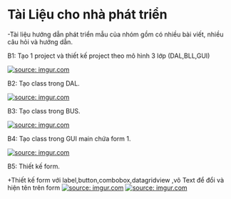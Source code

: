 <p><h1>Tài Liệu cho nhà phát triển</h1></p>
<p>-Tài liệu hướng dẫn phát triển mẫu của nhóm gồm có nhiều bài viết, nhiều câu hỏi và hướng dẫn.</p>
<p> B1: Tạo 1 project và thiết kế project theo mô hình 3 lớp (DAL,BLL,GUI) </P>
<a href="http://imgur.com/ASbhhY3"><img src="http://i.imgur.com/ASbhhY3.png" title="source: imgur.com" /></a>
<p>B2: Tạo class trong DAL.</p>
<a href="http://imgur.com/RlmlY3l"><img src="http://i.imgur.com/RlmlY3l.png" title="source: imgur.com" /></a>
<p>B3: Tạo class trong BUS.</p>
<a href="http://imgur.com/eRDQyzP"><img src="http://i.imgur.com/eRDQyzP.png" title="source: imgur.com" /></a>
<p>B4: Tạo class trong GUI main chứa form 1.</p>
<a href="http://imgur.com/G3z5goF"><img src="http://i.imgur.com/G3z5goF.png" title="source: imgur.com" /></a>
<p>B5: Thiết kế form.</p>
<p>+Thiết kế form với label,button,combobox,datagridview ,vô Text để đổi và hiện tên trên form
<a href="http://imgur.com/ZLtar2x"><img src="http://i.imgur.com/ZLtar2x.png" title="source: imgur.com" /></a>
<a href="http://imgur.com/11mf90A"><img src="http://i.imgur.com/11mf90A.png" title="source: imgur.com" /></a>
